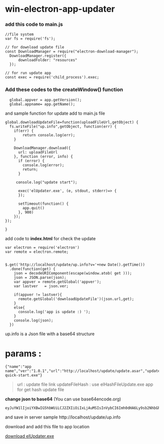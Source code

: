 # win-electron-app-updater

### add this code to main.js


```
//file system
var fs = require('fs');

// for download update file
const DownloadManager = require("electron-download-manager");
  DownloadManager.register({
      downloadFolder: "resources"
  });

// for run update app
const exec = require('child_process').exec;
```

### Add these codes to the createWindow() function
```
  global.appver = app.getVersion();
  global.appname= app.getName();

```


and sample function for update
add to main.js file

```
global.downloadUpdateFile=function(uploadFileUrl,getObject) {
  fs.writeFile("up.info",getObject, function(err) {
    if(err) {
        return console.log(err);
    }

    DownloadManager.download({
      url: uploadFileUrl
    }, function (error, info) {
      if (error) {
        console.log(error);
        return;
      }

     console.log("update start");
     
      exec('elUpdater.exe', (e, stdout, stderr)=> {
      });

      setTimeout(function() {
        app.quit()
      }, 900)
    });
});

}
```

add code to **index.html** for check the update 

```
var electron = require('electron')
var remote = electron.remote;
  
  
$.get('http://localhost/update/up.info?v='+new Date().getTime())
  .done(function(get) {
    json = decodeURIComponent(escape(window.atob( get )));
    json = JSON.parse(json);
    var appver = remote.getGlobal('appver');
    var lastver   = json.ver;

    if(appver != lastver){
      remote.getGlobal('downloadUpdateFile')(json.url,get);
    }
    else{
      console.log('app is update :) ');
    }
    console.log(json);
  })
```


up.info is a Json file with a base64 structure
# params : 
```
{"name":"app name","ver":"1.0.1","url":"http://localhost/update/update.asar","updateFileName":"update.asar","mainFileName":"app.asar","path":"resources\\","updateFileHash":"7c781d0bf6a37a936c7224054d99d6e0","active":"true","exeRun":"electron-quick-start.exe"}
```

> url : update file link 
> updateFileHash : use elHashFileUpdate.exe app for get hash update file


**change json to base64**  (You can use base64encode.org)
```
eyJuYW1lIjoiYXBwIG5hbWUiLCJ2ZXIiOiIxLjAuMSIsInVybCI6Imh0dHA6Ly9sb2NhbGhvc3QvdXBkYXRlL3VwZGF0ZS5hc2FyIiwidXBkYXRlRmlsZU5hbWUiOiJ1cGRhdGUuYXNhciIsIm1haW5GaWxlTmFtZSI6ImFwcC5hc2FyIiwicGF0aCI6InJlc291cmNlc1xcIiwidXBkYXRlRmlsZUhhc2giOiI3Yzc4MWQwYmY2YTM3YTkzNmM3MjI0MDU0ZDk5ZDZlMCIsImFjdGl2ZSI6InRydWUiLCJleGVSdW4iOiJlbGVjdHJvbi1xdWljay1zdGFydC5leGUifQ==
```
and save in server sample http://localhost/update/up.info

download and add this file to app location

[download elUpdater.exe](https://github.com/parsgit/win-electron-app-updater/releases)
